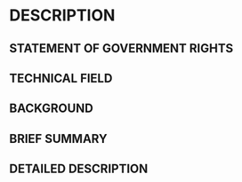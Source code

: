 # DESCRIPTION

## STATEMENT OF GOVERNMENT RIGHTS

## TECHNICAL FIELD

## BACKGROUND

## BRIEF SUMMARY

## DETAILED DESCRIPTION

